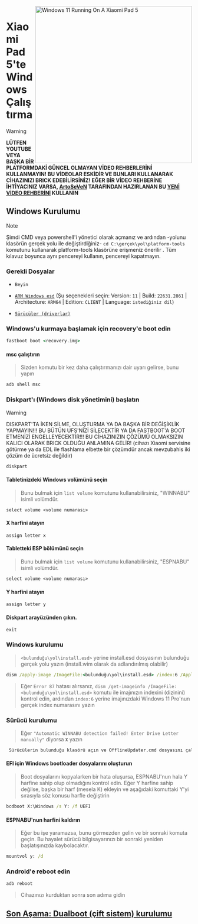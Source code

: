 <img align="right" src="https://raw.githubusercontent.com/erdilS/Port-Windows-11-Xiaomi-Pad-5/main/nabu.png" width="425" alt="Windows 11 Running On A Xiaomi Pad 5">

# Xiaomi Pad 5'te Windows Çalıştırma
> [!WARNING]
> **LÜTFEN YOUTUBE VEYA BAŞKA BİR PLATFORMDAKİ GÜNCEL OLMAYAN VİDEO REHBERLERİNİ KULLANMAYIN! BU VİDEOLAR ESKİDİR VE BUNLARI KULLANARAK CİHAZINIZI BRICK EDEBİLİRSİNİZ! EĞER BİR VİDEO REHBERİNE İHTİYACINIZ VARSA, [ArtoSeVeN](https://www.youtube.com/channel/UCYjwfxlYlJ7Nnzv01oszQvA) TARAFINDAN HAZIRLANAN BU [YENİ VİDEO REHBERİNİ](https://youtu.be/BbgTbTGbXYg) KULLANIN**

## Windows Kurulumu
> [!NOTE]
> Şimdi CMD veya powershell'i yönetici olarak açmanız ve ardından -yolunu klasörün gerçek yolu ile değiştirdiğiniz- `cd C:\gerçek\yol\platform-tools` komutunu kullanarak platform-tools klasörüne erişmeniz önerilir .
> Tüm kılavuz boyunca aynı pencereyi kullanın, pencereyi kapatmayın.

### Gerekli Dosyalar
- ```Beyin```

- [```ARM Windows esd```](https://worproject.com/esd) (Şu seçenekleri seçin: Version: ```11``` | Build: ```22631.2861``` | Architecture: ```ARM64``` | Edition: ```CLIENT``` | Language:  ```istediğiniz dil```)
  
- [```Sürücüler (driverlar)```](https://github.com/erdilS/Port-Windows-11-Xiaomi-Pad-5/releases/tag/Drivers)


### Windows'u kurmaya başlamak için recovery'e boot edin
```cmd
fastboot boot <recovery.img>
```

#### msc çalıştırın
> Sizden komutu bir kez daha çalıştırmanızı dair uyarı gelirse, bunu yapın
```cmd
adb shell msc
```

### Diskpart'ı (Windows disk yönetimini) başlatın
> [!WARNING]
> DISKPART'TA İKEN SİLME, OLUŞTURMA YA DA BAŞKA BİR DEĞİŞİKLİK YAPMAYIN!!! BU BÜTÜN UFS'NİZİ SİLECEKTİR YA DA FASTBOOT'A BOOT ETMENİZİ ENGELLEYECEKTİR!!! BU CİHAZINIZIN ÇÖZÜMÜ OLMAKSIZIN KALICI OLARAK BRICK OLDUĞU ANLAMINA GELİR! (cihazı Xiaomi servisine götürme ya da EDL ile flashlama elbette bir çözümdür ancak mevzubahis iki çözüm de ücretsiz değildir)

```cmd
diskpart
```

#### Tabletinizdeki Windows volümünü seçin
> Bunu bulmak için `list volume` komutunu kullanabilirsiniz, "WINNABU" isimli volümdür.
```diskpart
select volume <volume numarası>
```

#### X harfini atayın
```diskpart
assign letter x
```

#### Tabletteki ESP bölümünü seçin
> Bunu bulmak için `list volume` komutunu kullanabilirsiniz, "ESPNABU" isimli volümdür.
```diskpart
select volume <volume numarası>
```

#### Y harfini atayın
```diskpart
assign letter y
```

#### Diskpart arayüzünden çıkın.
```diskpart
exit
```

### Windows kurulumu
> `<bulunduğu\yol\install.esd>` yerine install.esd dosyasının bulunduğu gerçek yolu yazın (install.wim olarak da adlandırılmış olabilir)
```cmd
dism /apply-image /ImageFile:<bulunduğu\yol\install.esd> /index:6 /ApplyDir:X:\
```

> Eğer `Error 87` hatası alırsanız, `dism /get-imageinfo /ImageFile:<bulunduğu\yol\install.esd>` komutu ile imajınızın indexini (dizinini) kontrol edin, ardından `index:6` yerine imajınızdaki Windows 11 Pro'nun gerçek index numarasını yazın

### Sürücü kurulumu
> Eğer `"Automatic WINNABU detection failed! Enter Drive Letter manually"` diyorsa **`X`** yazın
```cmd
 Sürücülerin bulunduğu klasörü açın ve OfflineUpdater.cmd dosyasını çalıştırın
```

#### EFI için Windows bootloader dosyalarını oluşturun
> Boot dosyalarını kopyalarken bir hata oluşursa, ESPNABU'nun hala Y harfine sahip olup olmadığını kontrol edin. Eğer Y harfine sahip değilse, başka bir harf (mesela K) ekleyin ve aşağıdaki komuttaki Y'yi sırasıyla söz konusu harfle değiştirin
```cmd
bcdboot X:\Windows /s Y: /f UEFI
```

#### ESPNABU'nun harfini kaldırın
> Eğer bu işe yaramazsa, bunu görmezden gelin ve bir sonraki komuta geçin. Bu hayalet sürücü bilgisayarınızı bir sonraki yeniden başlatışınızda kaybolacaktır.
```cmd
mountvol y: /d
```

### Android'e reboot edin
```cmd
adb reboot
```

> Cihazınızı kurduktan sonra son adıma gidin

## [Son Aşama: Dualboot (çift sistem) kurulumu](dualboot-tr.md)




















